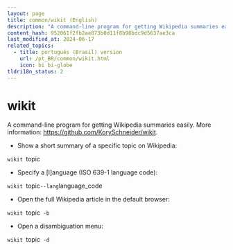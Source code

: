 ```yaml
---
layout: page
title: common/wikit (English)
description: "A command-line program for getting Wikipedia summaries easily."
content_hash: 952061f2fb2ae873b0d11f8b98bdc9d5637ae3ca
last_modified_at: 2024-06-17
related_topics:
  - title: português (Brasil) version
    url: /pt_BR/common/wikit.html
    icon: bi bi-globe
tldri18n_status: 2
---
```

# wikit

A command-line program for getting Wikipedia summaries easily.
More information: <https://github.com/KorySchneider/wikit>.

- Show a short summary of a specific topic on Wikipedia:

`wikit `<span class="tldr-var badge badge-pill bg-dark-lm bg-white-dm text-white-lm text-dark-dm font-weight-bold">topic</span>

- Specify a [l]anguage (ISO 639-1 language code):

`wikit `<span class="tldr-var badge badge-pill bg-dark-lm bg-white-dm text-white-lm text-dark-dm font-weight-bold">topic</span>` --lang `<span class="tldr-var badge badge-pill bg-dark-lm bg-white-dm text-white-lm text-dark-dm font-weight-bold">language_code</span>

- Open the full Wikipedia article in the default browser:

`wikit `<span class="tldr-var badge badge-pill bg-dark-lm bg-white-dm text-white-lm text-dark-dm font-weight-bold">topic</span>` -b`

- Open a disambiguation menu:

`wikit `<span class="tldr-var badge badge-pill bg-dark-lm bg-white-dm text-white-lm text-dark-dm font-weight-bold">topic</span>` -d`
